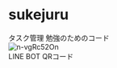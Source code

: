 # sukejuru
タスク管理  勉強のためのコード  
![n-vgRc52On](https://user-images.githubusercontent.com/50829590/58453561-93e5eb00-8156-11e9-9004-a7cfa5056719.png)  
LINE BOT QRコード　

